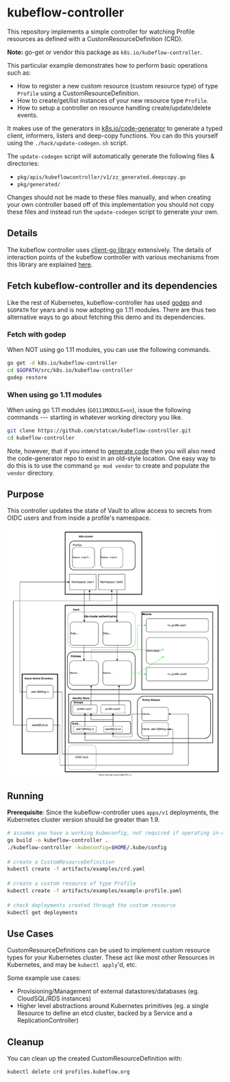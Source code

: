 # kubeflow-controller

This repository implements a simple controller for watching Profile resources as
defined with a CustomResourceDefinition (CRD).

**Note:** go-get or vendor this package as `k8s.io/kubeflow-controller`.

This particular example demonstrates how to perform basic operations such as:

* How to register a new custom resource (custom resource type) of type `Profile` using a CustomResourceDefinition.
* How to create/get/list instances of your new resource type `Profile`.
* How to setup a controller on resource handling create/update/delete events.

It makes use of the generators in [k8s.io/code-generator](https://github.com/kubernetes/code-generator)
to generate a typed client, informers, listers and deep-copy functions. You can
do this yourself using the `./hack/update-codegen.sh` script.

The `update-codegen` script will automatically generate the following files &
directories:

* `pkg/apis/kubeflowcontroller/v1/zz_generated.deepcopy.go`
* `pkg/generated/`

Changes should not be made to these files manually, and when creating your own
controller based off of this implementation you should not copy these files and
instead run the `update-codegen` script to generate your own.

## Details

The kubeflow controller uses [client-go library](https://github.com/kubernetes/client-go/tree/master/tools/cache) extensively.
The details of interaction points of the kubeflow controller with various mechanisms from this library are
explained [here](docs/controller-client-go.md).

## Fetch kubeflow-controller and its dependencies

Like the rest of Kubernetes, kubeflow-controller has used
[godep](https://github.com/tools/godep) and `$GOPATH` for years and is
now adopting go 1.11 modules.  There are thus two alternative ways to
go about fetching this demo and its dependencies.

### Fetch with godep

When NOT using go 1.11 modules, you can use the following commands.

```sh
go get -d k8s.io/kubeflow-controller
cd $GOPATH/src/k8s.io/kubeflow-controller
godep restore
```

### When using go 1.11 modules

When using go 1.11 modules (`GO111MODULE=on`), issue the following
commands --- starting in whatever working directory you like.

```sh
git clone https://github.com/statcan/kubeflow-controller.git
cd kubeflow-controller
```

Note, however, that if you intend to
[generate code](#changes-to-the-types) then you will also need the
code-generator repo to exist in an old-style location.  One easy way
to do this is to use the command `go mod vendor` to create and
populate the `vendor` directory.

## Purpose

This controller updates the state of Vault to allow access to secrets from OIDC users and from inside a profile's namespace.

![Example object diagram](docs/images/kubeflow-controller.svg)

## Running

**Prerequisite**: Since the kubeflow-controller uses `apps/v1` deployments, the Kubernetes cluster version should be greater than 1.9.

```sh
# assumes you have a working kubeconfig, not required if operating in-cluster
go build -o kubeflow-controller .
./kubeflow-controller -kubeconfig=$HOME/.kube/config

# create a CustomResourceDefinition
kubectl create -f artifacts/examples/crd.yaml

# create a custom resource of type Profile
kubectl create -f artifacts/examples/example-profile.yaml

# check deployments created through the custom resource
kubectl get deployments
```

## Use Cases

CustomResourceDefinitions can be used to implement custom resource types for your Kubernetes cluster.
These act like most other Resources in Kubernetes, and may be `kubectl apply`'d, etc.

Some example use cases:

* Provisioning/Management of external datastores/databases (eg. CloudSQL/RDS instances)
* Higher level abstractions around Kubernetes primitives (eg. a single Resource to define an etcd cluster, backed by a Service and a ReplicationController)

## Cleanup

You can clean up the created CustomResourceDefinition with:

    kubectl delete crd profiles.kubeflow.org

